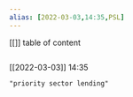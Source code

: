 ```yaml
---
alias: [2022-03-03,14:35,PSL]
---
```

[[]]
table of content
```toc
```

[[2022-03-03]] 14:35

```query
"priority sector lending"
```
